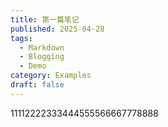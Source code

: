 ```yaml
---
title: 第一篇笔记
published: 2025-04-28
tags:
  - Markdown
  - Blogging
  - Demo
category: Examples
draft: false
---
```


11112222333444555566667778888